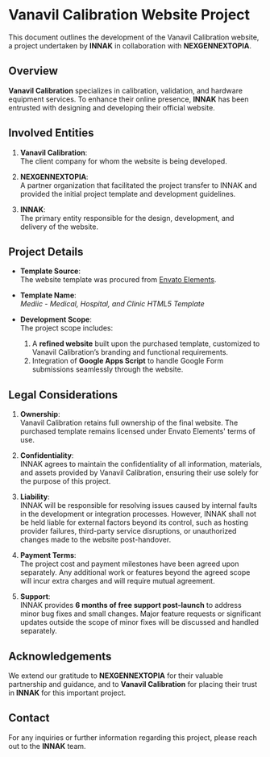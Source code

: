 # Vanavil Calibration Website Project

This document outlines the development of the Vanavil Calibration website, a project undertaken by **INNAK** in collaboration with **NEXGENNEXTOPIA**.



## Overview

**Vanavil Calibration** specializes in calibration, validation, and hardware equipment services. To enhance their online presence, **INNAK** has been entrusted with designing and developing their official website.



## Involved Entities

1. **Vanavil Calibration**:  
   The client company for whom the website is being developed.

2. **NEXGENNEXTOPIA**:  
   A partner organization that facilitated the project transfer to INNAK and provided the initial project template and development guidelines.

3. **INNAK**:  
   The primary entity responsible for the design, development, and delivery of the website.



## Project Details

- **Template Source**:  
  The website template was procured from [Envato Elements](https://elements.envato.com/).

- **Template Name**:  
  *Mediic - Medical, Hospital, and Clinic HTML5 Template*

- **Development Scope**:  
  The project scope includes:
  1. A **refined website** built upon the purchased template, customized to Vanavil Calibration’s branding and functional requirements.
  2. Integration of **Google Apps Script** to handle Google Form submissions seamlessly through the website.



## Legal Considerations

1. **Ownership**:  
   Vanavil Calibration retains full ownership of the final website. The purchased template remains licensed under Envato Elements' terms of use.

2. **Confidentiality**:  
   INNAK agrees to maintain the confidentiality of all information, materials, and assets provided by Vanavil Calibration, ensuring their use solely for the purpose of this project.

3. **Liability**:  
   INNAK will be responsible for resolving issues caused by internal faults in the development or integration processes. However, INNAK shall not be held liable for external factors beyond its control, such as hosting provider failures, third-party service disruptions, or unauthorized changes made to the website post-handover.

4. **Payment Terms**:  
   The project cost and payment milestones have been agreed upon separately. Any additional work or features beyond the agreed scope will incur extra charges and will require mutual agreement.

5. **Support**:  
   INNAK provides **6 months of free support post-launch** to address minor bug fixes and small changes. Major feature requests or significant updates outside the scope of minor fixes will be discussed and handled separately.



## Acknowledgements

We extend our gratitude to **NEXGENNEXTOPIA** for their valuable partnership and guidance, and to **Vanavil Calibration** for placing their trust in **INNAK** for this important project.



## Contact

For any inquiries or further information regarding this project, please reach out to the **INNAK** team.
